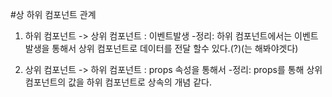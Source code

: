 #상 하위 컴포넌트 관계

1. 하위 컴포넌트 -> 상위 컴포넌트 : 이벤트발생
   -정리: 하위 컴포넌트에서는 이벤트 발생을 통해서 상위 컴포넌트로 데이터를 전달 할수 있다.(?)(는 해봐야겟다)

2. 상위 컴포넌트 -> 하위 컴포넌트 : props 속성을 통해서
   -정리: props를 통해 상위 컴포넌트의 값을 하위 컴포넌트로 상속의 개념 같다.
